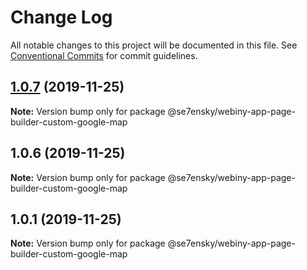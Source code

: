 # Change Log

All notable changes to this project will be documented in this file.
See [Conventional Commits](https://conventionalcommits.org) for commit guidelines.

## [1.0.7](https://github.com/SE7ENSKY/se7ensky-webiny-plugins/compare/@se7ensky/webiny-app-page-builder-custom-google-map@1.0.6...@se7ensky/webiny-app-page-builder-custom-google-map@1.0.7) (2019-11-25)

**Note:** Version bump only for package @se7ensky/webiny-app-page-builder-custom-google-map





## 1.0.6 (2019-11-25)

**Note:** Version bump only for package @se7ensky/webiny-app-page-builder-custom-google-map





## 1.0.1 (2019-11-25)

**Note:** Version bump only for package @se7ensky/webiny-app-page-builder-custom-google-map
